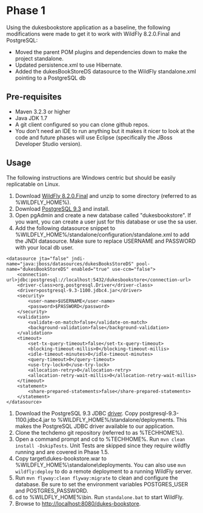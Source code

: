 # Phase 1

Using the dukesbookstore application as a baseline, the following modifications were made to get it to work with WildFly 8.2.0.Final and PostgreSQL:

* Moved the parent POM plugins and dependencies down to make the project standalone.
* Updated persistence.xml to use Hibernate.
* Added the dukesBookStoreDS datasource to the WildFly standalone.xml pointing to a PostgreSQL db

## Pre-requisites
* Maven 3.2.3 or higher
* Java JDK 1.7
* A git client configured so you can clone github repos.
* You don't need an IDE to run anything but it makes it nicer to look at the code and future phases will use Eclipse (specifically the JBoss Developer Studio version).

## Usage

The following instructions are Windows centric but should be easily replicatable on Linux.

1. Download [WildFly 8.2.0.Final](http://wildfly.org/downloads/) and unzip to some directory (referred to as %WILDFLY_HOME%).
1. Download [PostgreSQL 9.3](http://www.postgresql.org/download/) and install.
1. Open pgAdmin and create a new database called "dukesbookstore".  If you want, you can create a user just for this database or use the sa user.
1. Add the following datasource snippet to %WILDFLY_HOME%/standalone/configuration/standalone.xml to add the JNDI datasource.  Make sure to replace USERNAME and PASSWORD with your local db user.
```
<datasource jta="false" jndi-name="java:jboss/datasources/dukesBooksStoreDS" pool-name="dukesBookStoreDS" enabled="true" use-ccm="false">
	<connection-url>jdbc:postgresql://localhost:5432/dukesbookstore</connection-url>
	<driver-class>org.postgresql.Driver</driver-class>
	<driver>postgresql-9.3-1100.jdbc4.jar</driver>
	<security>
		<user-name>$USERNAME</user-name>
		<password>$PASSWORD</password>
	</security>
	<validation>
		<validate-on-match>false</validate-on-match>
		<background-validation>false</background-validation>
	</validation>
	<timeout>
		<set-tx-query-timeout>false</set-tx-query-timeout>
		<blocking-timeout-millis>0</blocking-timeout-millis>
		<idle-timeout-minutes>0</idle-timeout-minutes>
		<query-timeout>0</query-timeout>
		<use-try-lock>0</use-try-lock>
		<allocation-retry>0</allocation-retry>
		<allocation-retry-wait-millis>0</allocation-retry-wait-millis>
	</timeout>
	<statement>
		<share-prepared-statements>false</share-prepared-statements>
	</statement>
</datasource>
```
1. Download the PostgreSQL 9.3 JDBC [driver](http://jdbc.postgresql.org/download.html).  Copy postgresql-9.3-1100.jdbc4.jar to %WILDFLY_HOME%/standalone/deployments.  This makes the PostgreSQL JDBC driver available to our application.
1. Clone the techdemo git repository (referred to as %TECHHOME%).
1. Open a command prompt and cd to %TECHHOME%.  Run `mvn clean install -DskipTests`.  Unit Tests are skipped since they require wildfly running and are covered in Phase 1.5.
1. Copy target\dukes-bookstore.war to %WILDFLY_HOME%\standalone\deployments.  You can also use `mvn wildfly:deploy` to do a remote deployment to a running WildFly server.
1. Run `mvn flyway:clean flyway:migrate` to clean and configure the database.  Be sure to set the environment variables POSTGRES_USER and POSTGRES_PASSWORD.
1. cd to %WILDFLY_HOME%\bin.  Run `standalone.bat` to start WildFly.
1. Browse to [http://localhost:8080/dukes-bookstore](http://localhost:8080/dukes-bookstore).
